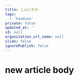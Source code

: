 ```yaml
---
title: こんにちわ
tags:
  - 'handson'
private: false
updated_at: ''
id: null
organization_url_name: null
slide: false
ignorePublish: false
---
```

# new article body
